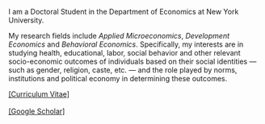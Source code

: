 
I am a Doctoral Student in the Department of Economics at New York University. 

My research fields include *Applied Microeconomics*, *Development Economics* and *Behavioral Economics*. Specifically, my interests are in studying health, educational, labor, social behavior and other relevant socio-economic outcomes of individuals based on their social identities &mdash; such as gender, religion, caste, etc. &mdash; and the role played by norms, institutions and political economy in determining these outcomes.


<a href="Files/CV_PhilipMinu.pdf">[Curriculum Vitae]</a>
<br>
<br><a href="https://scholar.google.com/citations?user=yqwUdjkAAAAJ&hl=en">[Google Scholar]</a>






